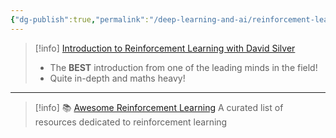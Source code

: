 ```yaml
---
{"dg-publish":true,"permalink":"/deep-learning-and-ai/reinforcement-learning/","noteIcon":"2","updated":"2024-05-23T14:23:31.243+05:30"}
---
```



> [!info] [Introduction to Reinforcement Learning with David Silver](https://www.deepmind.com/learning-resources/introduction-to-reinforcement-learning-with-david-silver) 
> - The **BEST** introduction from one of the leading minds in the field!
> - Quite in-depth and maths heavy!


---

> [!info] 📚 [Awesome Reinforcement Learning](https://github.com/aikorea/awesome-rl)
> A curated list of resources dedicated to reinforcement learning
